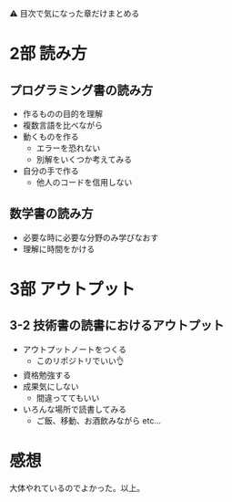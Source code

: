 ⚠️ 目次で気になった章だけまとめる

# 2部 読み方

## プログラミング書の読み方
- 作るものの目的を理解
- 複数言語を比べながら
- 動くものを作る
  - エラーを恐れない
  - 別解をいくつか考えてみる
- 自分の手で作る
  - 他人のコードを信用しない


## 数学書の読み方
- 必要な時に必要な分野のみ学びなおす
- 理解に時間をかける

# 3部 アウトプット

## 3-2 技術書の読書におけるアウトプット
- アウトプットノートをつくる
  - このリポジトリでいい👌
- 資格勉強する
- 成果気にしない
  - 間違っててもいい
- いろんな場所で読書してみる
  - ご飯、移動、お酒飲みながら etc...

# 感想
大体やれているのでよかった。以上。
